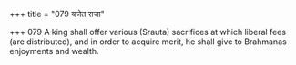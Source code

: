 +++
title = "079 यजेत राजा"

+++
079	A king shall offer various (Srauta) sacrifices at which liberal fees (are distributed), and in order to acquire merit, he shall give to Brahmanas enjoyments and wealth.